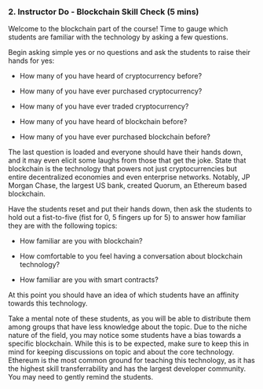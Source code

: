 ### 2. Instructor Do - Blockchain Skill Check (5 mins)

Welcome to the blockchain part of the course! Time to gauge which students are familiar with the technology by asking a few questions.

Begin asking simple yes or no questions and ask the students to raise their hands for yes:

* How many of you have heard of cryptocurrency before?

* How many of you have ever purchased cryptocurrency?

* How many of you have ever traded cryptocurrency?

* How many of you have heard of blockchain before?

* How many of you have ever purchased blockchain before?

The last question is loaded and everyone should have their hands down, and it may even elicit some laughs from those that get the joke.
State that blockchain is the technology that powers not just cryptocurrencies but entire decentralized economies and even enterprise networks.
Notably, JP Morgan Chase, the largest US bank, created Quorum, an Ethereum based blockchain.

Have the students reset and put their hands down, then ask the students to hold out a fist-to-five (fist for 0, 5 fingers up for 5) to answer how familiar they are with the following topics:

* How familiar are you with blockchain?

* How comfortable to you feel having a conversation about blockchain technology?

* How familiar are you with smart contracts?

At this point you should have an idea of which students have an affinity towards this technology.

Take a mental note of these students, as you will be able to distribute them among groups that have less knowledge about the topic.
Due to the niche nature of the field, you may notice some students have a bias towards a specific blockchain.
While this is to be expected, make sure to keep this in mind for keeping discussions on topic and about the core technology.
Ethereum is the most common ground for teaching this technology, as it has the highest skill transferrability and has the largest developer community.
You may need to gently remind the students.
